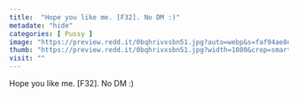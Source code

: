 ```yaml
---
title:  "Hope you like me. [F32]. No DM :)"
metadate: "hide"
categories: [ Pussy ]
image: "https://preview.redd.it/0bqhrivxsbn51.jpg?auto=webp&s=faf94ae8e520911cd27add3e639c9647424ecac0"
thumb: "https://preview.redd.it/0bqhrivxsbn51.jpg?width=1080&crop=smart&auto=webp&s=e0092d964ea6f558890a004e6aff6c4255425604"
visit: ""
---
```

Hope you like me. [F32]. No DM :)
